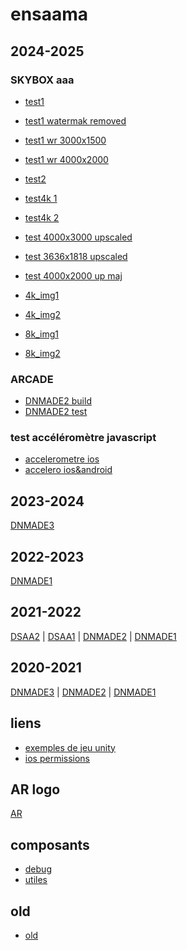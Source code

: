 # ensaama

## 2024-2025

### SKYBOX aaa
* [test1](./2025/DNMADE2/skybox/demo_1.html)
* [test1 watermak removed](./2025/DNMADE2/skybox/demo_1_watermak-removed.html)
* [test1 wr 3000x1500](./2025/DNMADE2/skybox/demo_1_wr_3000x1500.html)
* [test1 wr 4000x2000](./2025/DNMADE2/skybox/demo_1_wr_4000x2000.html)
* [test2](./2025/DNMADE2/skybox/demo_2.html)

* [test4k 1](./2025/DNMADE2/skybox/test4k_1.html)
* [test4k 2](./2025/DNMADE2/skybox/test4k_2.html)
* [test 4000x3000 upscaled](./2025/DNMADE2/skybox/test4k_1_up_4000x2000.html)
* [test 3636x1818 upscaled](./2025/DNMADE2/skybox/test4k_1_up_3636x1818.html)
* [test 4000x2000 up maj](./2025/DNMADE2/skybox/test4k_1_up_maj_4000x2000.html)

* [4k_img1](./2025/DNMADE2/skybox/assets/img2x1_4k/img360_night1.jpg)
* [4k_img2](./2025/DNMADE2/skybox/assets/img2x1_4k/img360_night2_maj.jpg)
* [8k_img1](./2025/DNMADE2/skybox/assets/img2x1_8k/img360_night1_upscaled.jpg)
* [8k_img2](./2025/DNMADE2/skybox/assets/img2x1_8k/img360_night2_upscaled.jpg)

### ARCADE
* [DNMADE2 build](./2025/DNMADE2/Builds/README.md)
* [DNMADE2 test](./2025/DNMADE2/Tests/README.md)

### test accéléromètre javascript
* [accelerometre ios](./tests/accelerometre/test_accelero_ios.html)
* [accelero ios&android](./tests/accelerometre/test_accelero_ios-android.html)

## 2023-2024
[DNMADE3](./2024/DNMADE3/aframe_new/README.md)

## 2022-2023
[DNMADE1](./2023/DNMADE1/README.md)

## 2021-2022
[DSAA2](https://eminet666.github.io/ensaama/2022/dsaa2/)
| [DSAA1](https://eminet666.github.io/ensaama/2022/dsaa1/)
| [DNMADE2](https://eminet666.github.io/ensaama/2022/dnmade2/)
| [DNMADE1](https://eminet666.github.io/ensaama/2022/dnmade1/)

## 2020-2021
[DNMADE3](https://eminet666.github.io/ensaama/2021/dnmade3/)
| [DNMADE2](https://eminet666.github.io/ensaama/2021/dnmade2/)
| [DNMADE1](https://eminet666.github.io/ensaama/2021/dnmade1/)

## liens 
* [exemples de jeu unity](https://github.com/proyecto26/awesome-unity)
* [ios permissions](https://dev.to/li/how-to-requestpermission-for-devicemotion-and-deviceorientation-events-in-ios-13-46g2)

## AR logo
[AR](./AR_logo/README.md)

## composants
<!-- * [nft](https://eminet666.github.io/ensaama/AR_logo/) -->
* [debug](./components/debug/)
* [utiles](./components/utiles/)

## old
* [old](./old/)